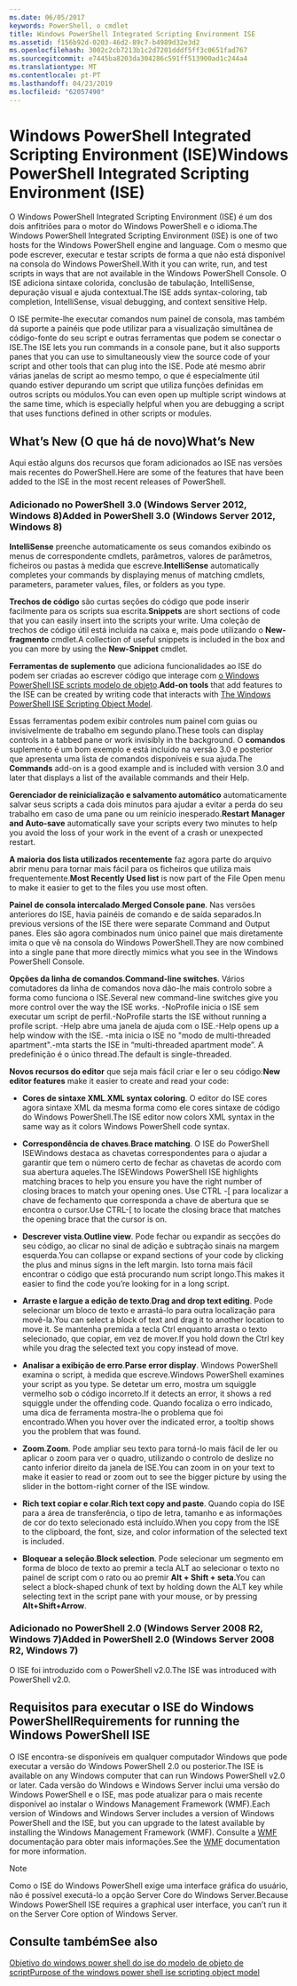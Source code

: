 ```yaml
---
ms.date: 06/05/2017
keywords: PowerShell, o cmdlet
title: Windows PowerShell Integrated Scripting Environment ISE
ms.assetid: f156b92d-0203-46d2-89c7-b4989d32e3d2
ms.openlocfilehash: 3002c2cb7213b1c2d7201dddf5ff3c0651fad767
ms.sourcegitcommit: e7445ba8203da304286c591ff513900ad1c244a4
ms.translationtype: MT
ms.contentlocale: pt-PT
ms.lasthandoff: 04/23/2019
ms.locfileid: "62057490"
---
```

# <a name="windows-powershell-integrated-scripting-environment-ise"></a><span data-ttu-id="754b2-103">Windows PowerShell Integrated Scripting Environment (ISE)</span><span class="sxs-lookup"><span data-stu-id="754b2-103">Windows PowerShell Integrated Scripting Environment (ISE)</span></span>

<span data-ttu-id="754b2-104">O Windows PowerShell Integrated Scripting Environment (ISE) é um dos dois anfitriões para o motor do Windows PowerShell e o idioma.</span><span class="sxs-lookup"><span data-stu-id="754b2-104">The Windows PowerShell Integrated Scripting Environment (ISE) is one of two hosts for the Windows PowerShell engine and language.</span></span> <span data-ttu-id="754b2-105">Com o mesmo que pode escrever, executar e testar scripts de forma a que não está disponível na consola do Windows PowerShell.</span><span class="sxs-lookup"><span data-stu-id="754b2-105">With it you can write, run, and test scripts in ways that are not available in the Windows PowerShell Console.</span></span> <span data-ttu-id="754b2-106">O ISE adiciona sintaxe colorida, conclusão de tabulação, IntelliSense, depuração visual e ajuda contextual.</span><span class="sxs-lookup"><span data-stu-id="754b2-106">The ISE adds syntax-coloring, tab completion, IntelliSense, visual debugging, and context sensitive Help.</span></span>

<span data-ttu-id="754b2-107">O ISE permite-lhe executar comandos num painel de consola, mas também dá suporte a painéis que pode utilizar para a visualização simultânea de código-fonte do seu script e outras ferramentas que podem se conectar o ISE.</span><span class="sxs-lookup"><span data-stu-id="754b2-107">The ISE lets you run commands in a console pane, but it also supports panes that you can use to simultaneously view the source code of your script and other tools that can plug into the ISE.</span></span> <span data-ttu-id="754b2-108">Pode até mesmo abrir várias janelas de script ao mesmo tempo, o que é especialmente útil quando estiver depurando um script que utiliza funções definidas em outros scripts ou módulos.</span><span class="sxs-lookup"><span data-stu-id="754b2-108">You can even open up multiple script windows at the same time, which is especially helpful when you are debugging a script that uses functions defined in other scripts or modules.</span></span>

## <a name="whats-new"></a><span data-ttu-id="754b2-109">What’s New (O que há de novo)</span><span class="sxs-lookup"><span data-stu-id="754b2-109">What’s New</span></span>

<span data-ttu-id="754b2-110">Aqui estão alguns dos recursos que foram adicionados ao ISE nas versões mais recentes do PowerShell.</span><span class="sxs-lookup"><span data-stu-id="754b2-110">Here are some of the features that have been added to the ISE in the most recent releases of PowerShell.</span></span>

### <a name="added-in-powershell-30-windows-server-2012-windows-8"></a><span data-ttu-id="754b2-111">Adicionado no PowerShell 3.0 (Windows Server 2012, Windows 8)</span><span class="sxs-lookup"><span data-stu-id="754b2-111">Added in PowerShell 3.0 (Windows Server 2012, Windows 8)</span></span>

<span data-ttu-id="754b2-112">**IntelliSense** preenche automaticamente os seus comandos exibindo os menus de correspondente cmdlets, parâmetros, valores de parâmetros, ficheiros ou pastas à medida que escreve.</span><span class="sxs-lookup"><span data-stu-id="754b2-112">**IntelliSense** automatically completes your commands by displaying menus of matching cmdlets, parameters, parameter values, files, or folders as you type.</span></span>

<span data-ttu-id="754b2-113">**Trechos de código** são curtas seções do código que pode inserir facilmente para os scripts sua escrita.</span><span class="sxs-lookup"><span data-stu-id="754b2-113">**Snippets** are short sections of code that you can easily insert into the scripts your write.</span></span> <span data-ttu-id="754b2-114">Uma coleção de trechos de código útil está incluída na caixa e, mais pode utilizando o **New-fragmento** cmdlet.</span><span class="sxs-lookup"><span data-stu-id="754b2-114">A collection of useful snippets is included in the box and you can more by using the **New-Snippet** cmdlet.</span></span>

<span data-ttu-id="754b2-115">**Ferramentas de suplemento** que adiciona funcionalidades ao ISE do podem ser criadas ao escrever código que interage com [o Windows PowerShell ISE scripts modelo de objeto](../../core-powershell/ise/The-ISE-Object-Model-Hierarchy.md).</span><span class="sxs-lookup"><span data-stu-id="754b2-115">**Add-on tools** that add features to the ISE can be created by writing code that interacts with [The Windows PowerShell ISE Scripting Object Model](../../core-powershell/ise/The-ISE-Object-Model-Hierarchy.md).</span></span>

<span data-ttu-id="754b2-116">Essas ferramentas podem exibir controles num painel com guias ou invisivelmente de trabalho em segundo plano.</span><span class="sxs-lookup"><span data-stu-id="754b2-116">These tools can display controls in a tabbed pane or work invisibly in the background.</span></span> <span data-ttu-id="754b2-117">O **comandos** suplemento é um bom exemplo e está incluído na versão 3.0 e posterior que apresenta uma lista de comandos disponíveis e sua ajuda.</span><span class="sxs-lookup"><span data-stu-id="754b2-117">The **Commands** add-on is a good example and is included with version 3.0 and later that displays a list of the available commands and their Help.</span></span>

<span data-ttu-id="754b2-118">**Gerenciador de reinicialização e salvamento automático** automaticamente salvar seus scripts a cada dois minutos para ajudar a evitar a perda do seu trabalho em caso de uma pane ou um reinício inesperado.</span><span class="sxs-lookup"><span data-stu-id="754b2-118">**Restart Manager and Auto-save** automatically save your scripts every two minutes to help you avoid the loss of your work in the event of a crash or unexpected restart.</span></span>

<span data-ttu-id="754b2-119">**A maioria dos lista utilizados recentemente** faz agora parte do arquivo abrir menu para tornar mais fácil para os ficheiros que utiliza mais frequentemente.</span><span class="sxs-lookup"><span data-stu-id="754b2-119">**Most Recently Used list** is now part of the File Open menu to make it easier to get to the files you use most often.</span></span>

<span data-ttu-id="754b2-120">**Painel de consola intercalado**.</span><span class="sxs-lookup"><span data-stu-id="754b2-120">**Merged Console pane**.</span></span> <span data-ttu-id="754b2-121">Nas versões anteriores do ISE, havia painéis de comando e de saída separados.</span><span class="sxs-lookup"><span data-stu-id="754b2-121">In previous versions of the ISE there were separate Command and Output panes.</span></span> <span data-ttu-id="754b2-122">Eles são agora combinados num único painel que mais diretamente imita o que vê na consola do Windows PowerShell.</span><span class="sxs-lookup"><span data-stu-id="754b2-122">They are now combined into a single pane that more directly mimics what you see in the Windows PowerShell Console.</span></span>

<span data-ttu-id="754b2-123">**Opções da linha de comandos**.</span><span class="sxs-lookup"><span data-stu-id="754b2-123">**Command-line switches**.</span></span> <span data-ttu-id="754b2-124">Vários comutadores da linha de comandos nova dão-lhe mais controlo sobre a forma como funciona o ISE.</span><span class="sxs-lookup"><span data-stu-id="754b2-124">Several new command-line switches give you more control over the way the ISE works.</span></span> <span data-ttu-id="754b2-125">-NoProfile inicia o ISE sem executar um script de perfil.</span><span class="sxs-lookup"><span data-stu-id="754b2-125">-NoProfile starts the ISE without running a profile script.</span></span> <span data-ttu-id="754b2-126">-Help abre uma janela de ajuda com o ISE.</span><span class="sxs-lookup"><span data-stu-id="754b2-126">-Help opens up a help window with the ISE.</span></span> <span data-ttu-id="754b2-127">-mta inicia o ISE no "modo de multi-threaded apartment".</span><span class="sxs-lookup"><span data-stu-id="754b2-127">-mta starts the ISE in “multi-threaded apartment mode”.</span></span> <span data-ttu-id="754b2-128">A predefinição é o único thread.</span><span class="sxs-lookup"><span data-stu-id="754b2-128">The default is single-threaded.</span></span>

<span data-ttu-id="754b2-129">**Novos recursos do editor** que seja mais fácil criar e ler o seu código:</span><span class="sxs-lookup"><span data-stu-id="754b2-129">**New editor features** make it easier to create and read your code:</span></span>

- <span data-ttu-id="754b2-130">**Cores de sintaxe XML**.</span><span class="sxs-lookup"><span data-stu-id="754b2-130">**XML syntax coloring**.</span></span> <span data-ttu-id="754b2-131">O editor do ISE cores agora sintaxe XML da mesma forma como ele cores sintaxe de código do Windows PowerShell.</span><span class="sxs-lookup"><span data-stu-id="754b2-131">The ISE editor now colors XML syntax in the same way as it colors Windows PowerShell code syntax.</span></span>

- <span data-ttu-id="754b2-132">**Correspondência de chaves**.</span><span class="sxs-lookup"><span data-stu-id="754b2-132">**Brace matching**.</span></span> <span data-ttu-id="754b2-133">O ISE do PowerShell ISEWindows destaca as chavetas correspondentes para o ajudar a garantir que tem o número certo de fechar as chavetas de acordo com sua abertura aqueles.</span><span class="sxs-lookup"><span data-stu-id="754b2-133">The ISEWindows PowerShell ISE highlights matching braces to help you ensure you have the right number of closing braces to match your opening ones.</span></span> <span data-ttu-id="754b2-134">Use CTRL -\[ para localizar a chave de fechamento que corresponda a chave de abertura que se encontra o cursor.</span><span class="sxs-lookup"><span data-stu-id="754b2-134">Use CTRL-\[ to locate the closing brace that matches the opening brace that the cursor is on.</span></span>

- <span data-ttu-id="754b2-135">**Descrever vista**.</span><span class="sxs-lookup"><span data-stu-id="754b2-135">**Outline view**.</span></span> <span data-ttu-id="754b2-136">Pode fechar ou expandir as secções do seu código, ao clicar no sinal de adição e subtração sinais na margem esquerda.</span><span class="sxs-lookup"><span data-stu-id="754b2-136">You can collapse or expand sections of your code by clicking the plus and minus signs in the left margin.</span></span> <span data-ttu-id="754b2-137">Isto torna mais fácil encontrar o código que está procurando num script longo.</span><span class="sxs-lookup"><span data-stu-id="754b2-137">This makes it easier to find the code you’re looking for in a long script.</span></span>

- <span data-ttu-id="754b2-138">**Arraste e largue a edição de texto**.</span><span class="sxs-lookup"><span data-stu-id="754b2-138">**Drag and drop text editing**.</span></span> <span data-ttu-id="754b2-139">Pode selecionar um bloco de texto e arrastá-lo para outra localização para movê-la.</span><span class="sxs-lookup"><span data-stu-id="754b2-139">You can select a block of text and drag it to another location to move it.</span></span> <span data-ttu-id="754b2-140">Se mantenha premida a tecla Ctrl enquanto arrasta o texto selecionado, que copiar, em vez de mover.</span><span class="sxs-lookup"><span data-stu-id="754b2-140">If you hold down the Ctrl key while you drag the selected text you copy instead of move.</span></span>

- <span data-ttu-id="754b2-141">**Analisar a exibição de erro**.</span><span class="sxs-lookup"><span data-stu-id="754b2-141">**Parse error display**.</span></span> <span data-ttu-id="754b2-142">Windows PowerShell examina o script, à medida que escreve.</span><span class="sxs-lookup"><span data-stu-id="754b2-142">Windows PowerShell examines your script as you type.</span></span> <span data-ttu-id="754b2-143">Se detetar um erro, mostra um squiggle vermelho sob o código incorreto.</span><span class="sxs-lookup"><span data-stu-id="754b2-143">If it detects an error, it shows a red squiggle under the offending code.</span></span> <span data-ttu-id="754b2-144">Quando focaliza o erro indicado, uma dica de ferramenta mostra-lhe o problema que foi encontrado.</span><span class="sxs-lookup"><span data-stu-id="754b2-144">When you hover over the indicated error, a tooltip shows you the problem that was found.</span></span>

- <span data-ttu-id="754b2-145">**Zoom**.</span><span class="sxs-lookup"><span data-stu-id="754b2-145">**Zoom**.</span></span> <span data-ttu-id="754b2-146">Pode ampliar seu texto para torná-lo mais fácil de ler ou aplicar o zoom para ver o quadro, utilizando o controlo de deslize no canto inferior direito da janela de ISE.</span><span class="sxs-lookup"><span data-stu-id="754b2-146">You can zoom in on your text to make it easier to read or zoom out to see the bigger picture by using the slider in the bottom-right corner of the ISE window.</span></span>

- <span data-ttu-id="754b2-147">**Rich text copiar e colar**.</span><span class="sxs-lookup"><span data-stu-id="754b2-147">**Rich text copy and paste**.</span></span> <span data-ttu-id="754b2-148">Quando copia do ISE para a área de transferência, o tipo de letra, tamanho e as informações de cor do texto selecionado está incluído.</span><span class="sxs-lookup"><span data-stu-id="754b2-148">When you copy from the ISE to the clipboard, the font, size, and color information of the selected text is included.</span></span>

- <span data-ttu-id="754b2-149">**Bloquear a seleção**.</span><span class="sxs-lookup"><span data-stu-id="754b2-149">**Block selection**.</span></span> <span data-ttu-id="754b2-150">Pode selecionar um segmento em forma de bloco de texto ao premir a tecla ALT ao selecionar o texto no painel de script com o rato ou ao premir **Alt + Shift + seta**.</span><span class="sxs-lookup"><span data-stu-id="754b2-150">You can select a block-shaped chunk of text by holding down the ALT key while selecting text in the script pane with your mouse, or by pressing **Alt+Shift+Arrow**.</span></span>

### <a name="added-in-powershell-20-windows-server-2008-r2-windows-7"></a><span data-ttu-id="754b2-151">Adicionado no PowerShell 2.0 (Windows Server 2008 R2, Windows 7)</span><span class="sxs-lookup"><span data-stu-id="754b2-151">Added in PowerShell 2.0 (Windows Server 2008 R2, Windows 7)</span></span>

<span data-ttu-id="754b2-152">O ISE foi introduzido com o PowerShell v2.0.</span><span class="sxs-lookup"><span data-stu-id="754b2-152">The ISE was introduced with PowerShell v2.0.</span></span>

## <a name="requirements-for-running-the-windows-powershell-ise"></a><span data-ttu-id="754b2-153">Requisitos para executar o ISE do Windows PowerShell</span><span class="sxs-lookup"><span data-stu-id="754b2-153">Requirements for running the Windows PowerShell ISE</span></span>

<span data-ttu-id="754b2-154">O ISE encontra-se disponíveis em qualquer computador Windows que pode executar a versão do Windows PowerShell 2.0 ou posterior.</span><span class="sxs-lookup"><span data-stu-id="754b2-154">The ISE is available on any Windows computer that can run Windows PowerShell v2.0 or later.</span></span> <span data-ttu-id="754b2-155">Cada versão do Windows e Windows Server inclui uma versão do Windows PowerShell e o ISE, mas pode atualizar para o mais recente disponível ao instalar o Windows Management Framework (WMF).</span><span class="sxs-lookup"><span data-stu-id="754b2-155">Each version of Windows and Windows Server includes a version of Windows PowerShell and the ISE, but you can upgrade to the latest available by installing the Windows Management Framework (WMF).</span></span> <span data-ttu-id="754b2-156">Consulte a [WMF](/powershell/wmf) documentação para obter mais informações.</span><span class="sxs-lookup"><span data-stu-id="754b2-156">See the [WMF](/powershell/wmf) documentation for more information.</span></span>

> [!NOTE]
> <span data-ttu-id="754b2-157">Como o ISE do Windows PowerShell exige uma interface gráfica do usuário, não é possível executá-lo a opção Server Core do Windows Server.</span><span class="sxs-lookup"><span data-stu-id="754b2-157">Because Windows PowerShell ISE requires a graphical user interface, you can’t run it on the Server Core option of Windows Server.</span></span>

## <a name="see-also"></a><span data-ttu-id="754b2-158">Consulte também</span><span class="sxs-lookup"><span data-stu-id="754b2-158">See also</span></span>

[<span data-ttu-id="754b2-159">Objetivo do windows power shell do ise do modelo de objeto de script</span><span class="sxs-lookup"><span data-stu-id="754b2-159">Purpose of the windows power shell ise scripting object model</span></span>](../../core-powershell/ise/Purpose-of-the-Windows-PowerShell-ISE-Scripting-Object-Model.md)